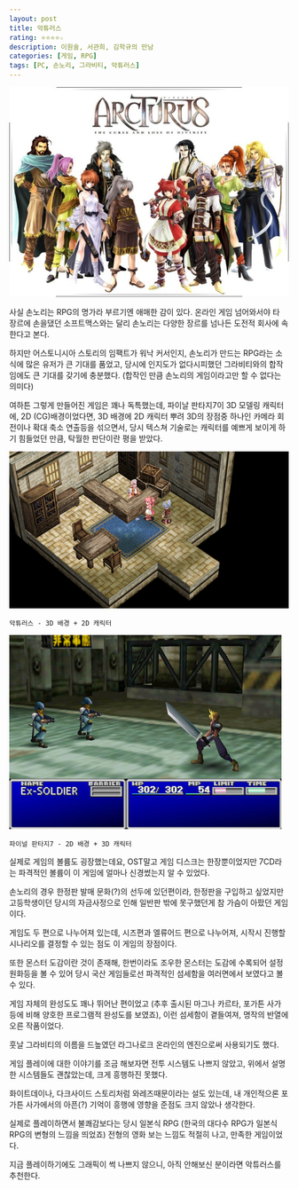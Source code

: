 ```yaml
---
layout: post
title: 악튜러스
rating: ⭐️⭐️⭐️⭐️☆
description: 이원술, 서관희, 김학규의 만남
categories: [게임, RPG]
tags: [PC, 손노리, 그라비티, 악튜러스]
---
```


![악튜러스](../../img/2013/arcturus_00.jpg)

사실 손노리는 RPG의 명가라 부르기엔 애매한 감이 있다. 온라인 게임 넘어와서야 타 장르에 손을댔던 소프트맥스와는 달리 손노리는 다양한 장르를 넘나든 도전적 회사에 속한다고 본다.

하지만 어스토니시아 스토리의 임팩트가 워낙 커서인지, 손노리가 만드는 RPG라는 소식에 많은 유저가 큰 기대를 품었고, 당시에 인지도가 없다시피했던 그라비티와의 합작임에도 큰 기대를 갖기에 충분했다. (합작인 만큼 손노리의 게임이라고만 할 수 없다는 의미다)

여하튼 그렇게 만들어진 게임은 꽤나 독특했는데, 파이날 판타지7이 3D 모델링 캐릭터에, 2D (CG)배경이었다면, 3D 배경에 2D 캐릭터 뿌려 3D의 장점중 하나인 카메라 회전이나 확대 축소 연출등을 섞으면서, 당시 텍스쳐 기술로는 캐릭터를 예쁘게 보이게 하기 힘들었던 만큼, 탁월한 판단이란 평을 받았다.

![악튜러스](../../img/2013/arcturus_01.jpg)

    악튜러스 - 3D 배경 + 2D 캐릭터

![악튜러스](../../img/2013/arcturus_02.jpg)
    
    파이널 판타지7 - 2D 배경 + 3D 캐릭터

실제로 게임의 볼륨도 굉장했는데요, OST말고 게임 디스크는 한장뿐이었지만 7CD라는 파격적인 볼륨이 이 게임에 얼마나 신경썼는지 알 수 있었다.

손노리의 경우 한정판 발매 문화(?)의 선두에 있던편이라, 한정판을 구입하고 싶었지만 고등학생이던 당시의 자금사정으로 인해 일반판 밖에 못구했던게 참 가슴이 아팠던 게임이다.

게임도 두 편으로 나누어져 있는데, 시즈편과 엘류어드 편으로 나누어져, 시작시 진행할 시나리오를 결정할 수 있는 점도 이 게임의 장점이다.

또한 몬스터 도감이란 것이 존재해, 한번이라도 조우한 몬스터는 도감에 수록되어 설정 원화등을 볼 수 있어 당시 국산 게임들로선 파격적인 섬세함을 여러면에서 보였다고 볼 수 있다.

게임 자체의 완성도도 꽤나 뛰어난 편이었고 (추후 출시된 마그나 카르타, 포가튼 사가 등에 비해 양호한 프로그램적 완성도를 보였죠), 이런 섬세함이 곁들여져, 명작의 반열에 오른 작품이었다.

훗날 그라비티의 이름을 드높였던 라그나로크 온라인의 엔진으로써 사용되기도 했다.

게임 플레이에 대한 이야기를 조금 해보자면 전투 시스템도 나쁘지 않았고, 위에서 설명한 시스템들도 괜찮았는데, 크게 흥행하진 못했다.

화이트데이나, 다크사이드 스토리처럼 와레즈때문이라는 설도 있는데, 내 개인적으론 포가튼 사가에서의 아픈(?) 기억이 흥행에 영향을 준점도 크지 않았나 생각한다.

실제로 플레이하면서 불쾌감보다는 당시 일본식 RPG (한국의 대다수 RPG가 일본식 RPG의 변형의 느낌을 띄었죠) 전형의 영화 보는 느낌도 적절히 나고, 만족한 게임이었다.

지금 플레이하기에도 그래픽이 썩 나쁘지 않으니, 아직 안해보신 분이라면 악튜러스를 추천한다.